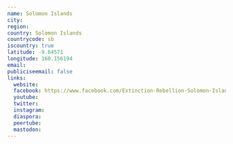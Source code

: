 ```yaml
---
name: Solomon Islands
city:
region:
country: Solomon Islands
countrycode: sb
iscountry: true
latitude: -9.64571
longitude: 160.156194
email:
publiciseemail: false
links:
  website:
  facebook: https://www.facebook.com/Extinction-Rebellion-Solomon-Islands-2353234968082707/?ref=br_rs
  youtube:
  twitter:
  instagram:
  diaspora:
  peertube:
  mastodon:
---
```


